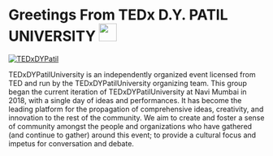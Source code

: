 # Greetings From TEDx D.Y. PATIL UNIVERSITY <img src="https://media.giphy.com/media/hvRJCLFzcasrR4ia7z/giphy.gif" width="35">
<p> <a href="https://twitter.com/TEDxDYPatil" target="blank"><img src="https://img.shields.io/twitter/follow/TEDxDYPatil?logo=twitter&style=for-the-badge" alt="TEDxDYPatil" /></a> </p>

TEDxDYPatilUniversity is an independently organized event licensed from TED and run by the TEDxDYPatilUniversity organizing team. This group began the current iteration of TEDxDYPatilUniversity at Navi Mumbai in 2018, with a single day of ideas and performances. It has become the leading platform for the propagation of comprehensive ideas, creativity, and innovation to the rest of the community. We aim to create and foster a sense of community amongst the people and organizations who have gathered (and continue to gather) around this event; to provide a cultural focus and impetus for conversation and debate.
